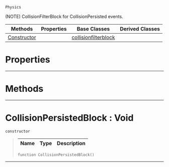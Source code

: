  `Physics`

(NOTE) CollisionFilterBlock for CollisionPersisted events.

|Methods|Properties|Base Classes|Derived Classes|
|---|---|---|---|
|[ Constructor](https://github.com/PlasmaEngine/PlasmaDocs/tree/master/docs/C%2B%2B/code_reference/class_reference/collisionpersistedblock.markdown#collisionpersistedblock)| |[collisionfilterblock](https://github.com/PlasmaEngine/PlasmaDocs/tree/master/docs/C%2B%2B/code_reference/class_reference/collisionfilterblock.markdown)| |


 #  Properties


---  
 #  Methods


---  
 #  CollisionPersistedBlock : Void

 `constructor`

> 
> |Name|Type|Description|
> |---|---|---|
> ``` lang=cpp, name=Lightning
> function CollisionPersistedBlock()
> ``` 


---  
 

 